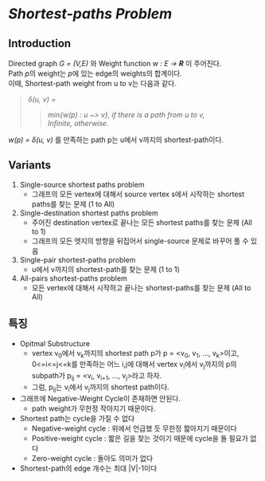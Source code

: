 # ***Shortest-paths Problem***
## Introduction
Directed graph *G = (V,E)* 와 Weight function *w : E -> **R*** 이 주어진다.
</br>Path *p*의 weight는 *p*에 있는 edge의 weights의 합계이다.
</br>이때, Shortest-path weight from u to v는 다음과 같다.
</br>
> *&delta;(u, v) =* 
>> *min{w(p) : u ~> v}, if there is a path from u to v,*
>> </br>*Infinite, otherwise.*

*w(p) = &delta;(u, v)* 를 만족하는 path p는 u에서 v까지의 shortest-path이다.
## Variants
1. Single-source shortest paths problem
    * 그래프의 모든 vertex에 대해서 source vertex s에서 시작하는 shortest paths를 찾는 문제 (1 to All)
2. Single-destination shortest paths problem
    * 주어진 destination vertex로 끝나는 모든 shortest paths를 찾는 문제 (All to 1)
    * 그래프의 모든 엣지의 방향을 뒤집어서 single-source 문제로 바꾸어 풀 수 있음
3. Single-pair shortest-paths problem
    * u에서 v까지의 shortest-path를 찾는 문제 (1 to 1)
4. All-pairs shortest-paths problem
    * 모든 vertex에 대해서 시작하고 끝나는 shortest-paths를 찾는 문제 (All to All)
## 특징
* Opitmal Substructure
    * vertex v<sub>0</sub>에서 v<sub>k</sub>까지의 shortest path p가 p = <v<sub>0</sub>, v<sub>1</sub>, ..., v<sub>k</sub>>이고,  0<=i<=j<=k를 만족하는 어느 i,j에 대해서 vertex v<sub>i</sub>에서 v<sub>j</sub>까지의 p의 subpath가 p<sub>ij</sub> = <v<sub>i</sub>, v<sub>i+1</sub>, ..., v<sub>j</sub>>라고 하자.
    * 그럼, p<sub>ij</sub>는 v<sub>i</sub>에서 v<sub>j</sub>까지의 shortest path이다.
* 그래프에 Negative-Weight Cycle이 존재하면 안된다.
    * path weight가 무한정 작아지기 때문이다.
* Shortest path는 cycle을 가질 수 없다
    * Negative-weight cycle : 위에서 언급했 듯 무한정 짧아지기 때문이다
    * Positive-weight cycle : 짧은 길을 찾는 것이기 때문에 cycle을 돌 필요가 없다
    * Zero-weight cycle : 돌아도 의미가 없다
* Shortest-path의 edge 개수는 최대 |V|-1이다